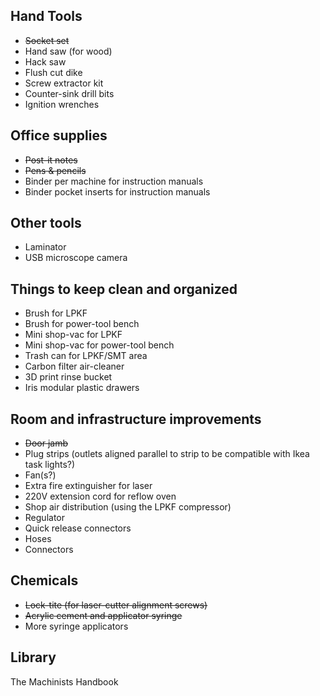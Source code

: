 ## Hand Tools
* <del>Socket set</del>
* Hand saw (for wood)
* Hack saw
* Flush cut dike
* Screw extractor kit
* Counter-sink drill bits
* Ignition wrenches

## Office supplies
* <del>Post-it notes</del>
* <del>Pens & pencils</del>
* Binder per machine for instruction manuals
* Binder pocket inserts for instruction manuals


## Other tools
* Laminator
* USB microscope camera

## Things to keep clean and organized
* Brush for LPKF
* Brush for power-tool bench
* Mini shop-vac for LPKF
* Mini shop-vac for power-tool bench
* Trash can for LPKF/SMT area
* Carbon filter air-cleaner
* 3D print rinse bucket
* Iris modular plastic drawers

## Room and infrastructure improvements
* <del>Door jamb</del>
* Plug strips (outlets aligned parallel to strip to be compatible with Ikea task lights?)
* Fan(s?)
* Extra fire extinguisher for laser
* 220V extension cord for reflow oven
* Shop air distribution (using the LPKF compressor)
 * Regulator
 * Quick release connectors
 * Hoses
 * Connectors


## Chemicals
* <del>Lock-tite (for laser-cutter alignment screws)</del>
* <del>Acrylic cement and applicator syringe</del>
* More syringe applicators

## Library

The Machinists Handbook